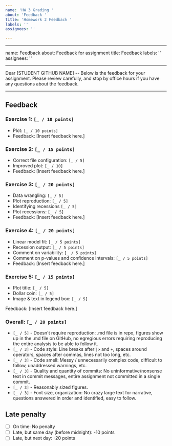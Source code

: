 ```yaml
---
name: 'HW 3 Grading '
about: 'Feedback '
title: 'Homework 2 Feedback '
labels: ''
assignees: ''

---
```


---
name: Feedback
about: Feedback for assignment
title: Feedback
labels: ''
assignees: ''

---

Dear [STUDENT GITHUB NAME] -- Below is the feedback for your assignment. Please review carefully, and stop by office hours if you have any questions about the feedback.

---

## Feedback

### Exercise 1: `[_ / 10 points]`

- Plot: `[_ / 10 points]`
- Feedback: [Insert feedback here.]

### Exercise 2: `[_ / 15 points]`

  - Correct file configuration: `[_ / 5]`
  - Improved plot: `[_ / 10]`
  - Feedback: [Insert feedback here.]


### Exercise 3: `[_ / 20 points]`

  - Data wrangling: `[_ / 5]`
  - Plot reproduction: `[_ / 5]`
  - Identifying recessions `[_ / 5]`
  - Plot recessions: `[_ / 5]`
  - Feedback: [Insert feedback here.]
  
### Exercise 4: `[_ / 20 points]`

- Linear model fit: `[_ / 5 points]`
- Recession output: `[_ / 5 points]`
- Comment on variability: `[_ / 5 points]`
- Comment on p-values and confidence intervals: `[_ / 5 points]`
- Feedback: [Insert feedback here.]

### Exercise 5: `[_ / 15 points]`
- Plot title: `[_ / 5]`
- Dollar coin: `[_ / 5]`
- Image & text in legend box: `[_ / 5]`

Feedback: [Insert feedback here.]

### Overall: `[_ / 20 points]`

- `[_ / 5]` - Doesn't require reproduction: .md file is in repo, figures show up in the .md file on GitHub, no egregious errors requiring reproducing the entire analysis to be able to follow it.
- `[_ / 3]` - Code style: Line breaks after `|>` and `+`, spaces around operators, spaces after commas, lines not too long, etc.
- `[_ / 3]` - Code smell: Messy / unnecessarily complex code, difficult to follow, unaddressed warnings, etc.
- `[_ / 3]` - Quality and quantity of commits: No uninformative/nonsense text in commit messages, entire assignment not committed in a single commit.
- `[_ / 3]` - Reasonably sized figures.
- `[_ / 3]` - Font size, organization: No crazy large text for narrative, questions answered in order and identified, easy to follow.

## Late penalty

- [ ] On time: No penalty
- [ ] Late, but same day (before midnight): -10 points
- [ ] Late, but next day: -20 points
